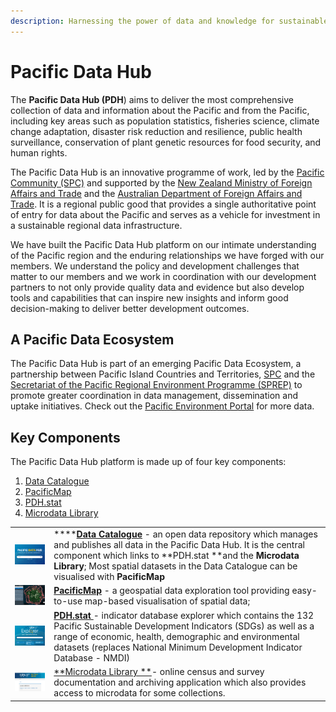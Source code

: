 ```yaml
---
description: Harnessing the power of data and knowledge for sustainable development
---
```


# Pacific Data Hub

The **Pacific Data Hub (PDH**) aims to deliver the most comprehensive collection of data and information about the Pacific and from the Pacific, including key areas such as population statistics, fisheries science, climate change adaptation, disaster risk reduction and resilience, public health surveillance, conservation of plant genetic resources for food security, and human rights.

The Pacific Data Hub is an innovative programme of work, led by the [Pacific Community (SPC)](https://spc.int) and supported by the [New Zealand Ministry of Foreign Affairs and Trade](http://www.mfat.govt.nz) and the [Australian Department of Foreign Affairs and Trade](https://www.dfat.gov.au). It is a regional public good that provides a single authoritative point of entry for data about the Pacific and serves as a vehicle for investment in a sustainable regional data infrastructure.

We have built the Pacific Data Hub platform on our intimate understanding of the Pacific region and the enduring relationships we have forged with our members. We understand the policy and development challenges that matter to our members and we work in coordination with our development partners to not only provide quality data and evidence but also develop tools and capabilities that can inspire new insights and inform good decision-making to deliver better development outcomes.

## A Pacific Data Ecosystem

The Pacific Data Hub is part of an emerging Pacific Data Ecosystem, a partnership between Pacific Island Countries and Territories, [SPC](https://www.spc.int) and the [Secretariat of the Pacific Regional Environment Programme (SPREP)](https://www.sprep.org) to promote greater coordination in data management, dissemination and uptake initiatives. Check out the [Pacific Environment Portal](https://pacific-data.sprep.org) for more data.

## Key Components

The Pacific Data Hub platform is made up of four key components:

1. [Data Catalogue](catalogue/)
2. [PacificMap](pacific-map/)
3. [PDH.stat](dotstat/)
4. [Microdata Library](ml/)

|                                                                                      |                                                                                                                                                                                                                                                                                                        |
| ------------------------------------------------------------------------------------ | ------------------------------------------------------------------------------------------------------------------------------------------------------------------------------------------------------------------------------------------------------------------------------------------------------ |
| <p></p><p><img src=".gitbook/assets/PDH catalogue thumb 250x163 (1).png" alt=""></p> | ****[**Data Catalogue**](catalogue/) - an open data repository which manages and publishes all data in the Pacific Data Hub.  It is the central component which links to **PDH.stat **and the **Microdata Library**; Most spatial datasets in the Data Catalogue can be visualised with **PacificMap** |
| ![](<.gitbook/assets/PacificMap thumb 250x163.png>)                                  | [**PacificMap**](pacific-map/) - a geospatial data exploration tool providing easy-to-use map-based visualisation of spatial data;                                                                                                                                                                     |
| ![](<.gitbook/assets/Dotstat thumb 250x163.png>)                                     | [**PDH.stat** ](dotstat/)- indicator database explorer which contains the 132 Pacific Sustainable Development Indicators (SDGs) as well as a range of economic, health, demographic and environmental datasets (replaces National Minimum Development Indicator Database - NMDI)                       |
| ![](<.gitbook/assets/Microdata library thumb 250x163.png>)                           | [**Microdata Library **](ml/)- online census and survey documentation and archiving application which also provides access to microdata for some collections.                                                                                                                                          |
